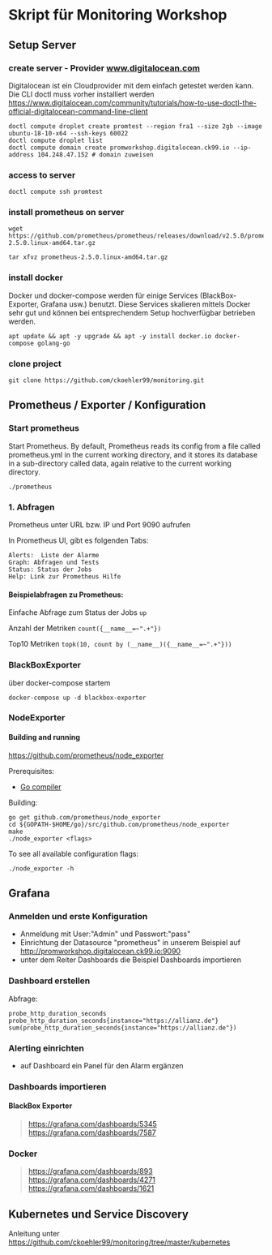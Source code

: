 # Skript für Monitoring Workshop
## Setup Server
### create server - Provider www.digitalocean.com
Digitalocean ist ein Cloudprovider mit dem einfach getestet werden kann. Die CLI doctl muss vorher installiert werden https://www.digitalocean.com/community/tutorials/how-to-use-doctl-the-official-digitalocean-command-line-client
```
doctl compute droplet create promtest --region fra1 --size 2gb --image ubuntu-18-10-x64 --ssh-keys 60022
doctl compute droplet list
doctl compute domain create promworkshop.digitalocean.ck99.io --ip-address 104.248.47.152 # domain zuweisen
```
### access to server
```
doctl compute ssh promtest
```

### install prometheus on server 
```
wget https://github.com/prometheus/prometheus/releases/download/v2.5.0/prometheus-2.5.0.linux-amd64.tar.gz

tar xfvz prometheus-2.5.0.linux-amd64.tar.gz 
```
### install docker
Docker und docker-compose werden für einige Services (BlackBox-Exporter, Grafana usw.) benutzt.
Diese Services skalieren mittels Docker sehr gut und können bei entsprechendem Setup hochverfügbar betrieben werden. 
```
apt update && apt -y upgrade && apt -y install docker.io docker-compose golang-go
```
### clone project
```
git clone https://github.com/ckoehler99/monitoring.git
```

## Prometheus / Exporter / Konfiguration

### Start prometheus
Start Prometheus. By default, Prometheus reads its config from a file called prometheus.yml in the current working directory, and it stores its database in a sub-directory called data, again relative to the current working directory. 
```
./prometheus 
```

### 1. Abfragen
Prometheus unter URL bzw. IP und Port 9090 aufrufen

In Prometheus UI, gibt es folgenden Tabs:
```
Alerts:  Liste der Alarme
Graph: Abfragen und Tests
Status: Status der Jobs
Help: Link zur Prometheus Hilfe
```
#### Beispielabfragen zu Prometheus:
Einfache Abfrage zum Status der Jobs
```up```

Anzahl der Metriken
```count({__name__=~".+"})``` 

Top10 Metriken
```topk(10, count by (__name__)({__name__=~".+"})) ```


### BlackBoxExporter
über docker-compose startem
```
docker-compose up -d blackbox-exporter
```

### NodeExporter
#### Building and running
https://github.com/prometheus/node_exporter

Prerequisites:

* [Go compiler](https://golang.org/dl/)

Building:

    go get github.com/prometheus/node_exporter
    cd ${GOPATH-$HOME/go}/src/github.com/prometheus/node_exporter
    make
    ./node_exporter <flags>

To see all available configuration flags:

    ./node_exporter -h

## Grafana
### Anmelden und erste Konfiguration
- Anmeldung mit User:"Admin" und Passwort:"pass"
- Einrichtung der Datasource "prometheus" in unserem Beispiel auf http://promworkshop.digitalocean.ck99.io:9090
- unter dem Reiter Dashboards die Beispiel Dashboards importieren

### Dashboard erstellen
Abfrage:

```
probe_http_duration_seconds
probe_http_duration_seconds{instance="https://allianz.de"}
sum(probe_http_duration_seconds{instance="https://allianz.de"})
```

### Alerting einrichten
- auf Dashboard ein Panel für den Alarm ergänzen

### Dashboards importieren
#### BlackBox Exporter
> https://grafana.com/dashboards/5345
> https://grafana.com/dashboards/7587

### Docker 
> https://grafana.com/dashboards/893
> https://grafana.com/dashboards/4271
> https://grafana.com/dashboards/1621


## Kubernetes und Service Discovery
Anleitung unter https://github.com/ckoehler99/monitoring/tree/master/kubernetes

